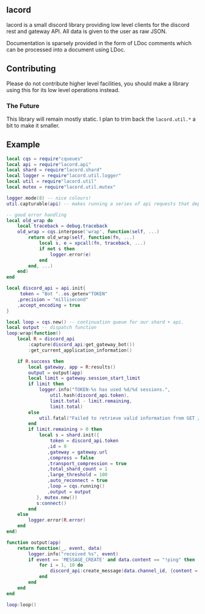 ## lacord

lacord is a small discord library providing low level clients for the discord rest and gateway API.
All data is given to the user as raw JSON.

Documentation is sparsely provided in the form of LDoc comments which can be processed into a document using LDoc.

## Contributing

Please do not contribute higher level facilities, you should make a library using this for its low level operations instead.

### The Future

This library will remain mostly static. I plan to trim back the `lacord.util.*` a bit to make it smaller.

## Example

```lua
local cqs = require"cqueues"
local api = require"lacord.api"
local shard = require"lacord.shard"
local logger = require"lacord.util.logger"
local util = require"lacord.util"
local mutex = require"lacord.util.mutex"

logger.mode(8) -- nice colours!
util.capturable(api) -- makes running a series of api requests that depend on each other easier

-- good error handling
local old_wrap do
    local traceback = debug.traceback
    old_wrap = cqs.interpose('wrap', function(self, ...)
        return old_wrap(self, function(fn, ...)
            local s, e = xpcall(fn, traceback, ...)
            if not s then
                logger.error(e)
            end
        end, ...)
    end)
end

local discord_api = api.init{
     token = "Bot "..os.getenv"TOKEN"
    ,precision = "millisecond"
    ,accept_encoding = true
}

local loop = cqs.new() -- continuation queue for our shard + api.
local output -- dispatch function
loop:wrap(function()
    local R = discord_api
        :capture(discord_api:get_gateway_bot())
        :get_current_application_information()

    if R.success then
        local gateway, app = R:results()
        output = output(app)
        local limit = gateway.session_start_limit
        if limit then
            logger.info("TOKEN-%s has used %d/%d sessions.",
                util.hash(discord_api.token),
                limit.total - limit.remaining,
                limit.total)
        else
            util.fatal("Failed to retrieve valid information from GET /gateway/bot $white;%s$error;", write(data))
        end
        if limit.remaining > 0 then
            local s = shard.init({
                token = discord_api.token
               ,id = 0
               ,gateway = gateway.url
               ,compress = false
               ,transport_compression = true
               ,total_shard_count = 1
               ,large_threshold = 100
               ,auto_reconnect = true
               ,loop = cqs.running()
               ,output = output
           }, mutex.new())
           s:connect()
        end
    else
        logger.error(R.error)
    end
end)

function output(app)
    return function(_, event, data)
        logger.info("received %s", event)
        if event == 'MESSAGE_CREATE' and data.content == "!ping" then
            for i = 1, 10 do
                discord_api:create_message(data.channel_id, {content = "pong!"..i})
            end
        end
    end
end

loop:loop()
```
